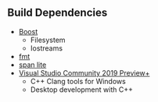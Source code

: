 ## Build Dependencies
* [Boost](https://www.boost.org/)
	* Filesystem
	* Iostreams
* [fmt](https://github.com/fmtlib/fmt)
* [span lite](https://github.com/martinmoene/span-lite)
* [Visual Studio Community 2019 Preview+](https://visualstudio.microsoft.com/vs/preview/)
	* C++ Clang tools for Windows
	* Desktop development with C++

